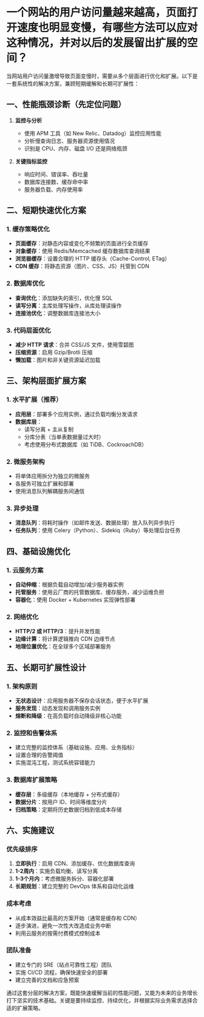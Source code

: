 # 一个网站的用户访问量越来越高，页面打开速度也明显变慢，有哪些方法可以应对这种情况，并对以后的发展留出扩展的空间？

当网站用户访问量激增导致页面变慢时，需要从多个层面进行优化和扩展。以下是一套系统性的解决方案，兼顾短期缓解和长期可扩展性：

## 一、性能瓶颈诊断（先定位问题）

1. **监控与分析**
   - 使用 APM 工具（如 New Relic、Datadog）监控应用性能
   - 分析慢查询日志、服务器资源使用情况
   - 识别是 CPU、内存、磁盘 I/O 还是网络瓶颈

2. **关键指标监控**
   - 响应时间、错误率、吞吐量
   - 数据库连接数、缓存命中率
   - 服务器负载、内存使用率

## 二、短期快速优化方案

### 1. 缓存策略优化
- **页面缓存**：对静态内容或变化不频繁的页面进行全页缓存
- **对象缓存**：使用 Redis/Memcached 缓存数据库查询结果
- **浏览器缓存**：设置合理的 HTTP 缓存头（Cache-Control, ETag）
- **CDN 缓存**：将静态资源（图片、CSS、JS）托管到 CDN

### 2. 数据库优化
- **查询优化**：添加缺失的索引，优化慢 SQL
- **读写分离**：主库处理写操作，从库处理读操作
- **连接池优化**：调整数据库连接池大小

### 3. 代码层面优化
- **减少 HTTP 请求**：合并 CSS/JS 文件，使用雪碧图
- **压缩资源**：启用 Gzip/Brotli 压缩
- **懒加载**：图片和非关键资源延迟加载

## 三、架构层面扩展方案

### 1. 水平扩展（推荐）
- **应用层**：部署多个应用实例，通过负载均衡分发请求
- **数据库层**：
  - 读写分离 + 主从复制
  - 分库分表（当单表数据量过大时）
  - 考虑使用分布式数据库（如 TiDB、CockroachDB）

### 2. 微服务架构
- 将单体应用拆分为独立的微服务
- 各服务可独立扩展和部署
- 使用消息队列解耦服务间通信

### 3. 异步处理
- **消息队列**：将耗时操作（如邮件发送、数据处理）放入队列异步执行
- **任务队列**：使用 Celery（Python）、Sidekiq（Ruby）等处理后台任务

## 四、基础设施优化

### 1. 云服务方案
- **自动伸缩**：根据负载自动增加/减少服务器实例
- **托管服务**：使用云厂商的托管数据库、缓存服务，减少运维负担
- **容器化**：使用 Docker + Kubernetes 实现弹性部署

### 2. 网络优化
- **HTTP/2 或 HTTP/3**：提升并发性能
- **边缘计算**：将计算逻辑推向 CDN 边缘节点
- **地理位置优化**：在全球多个区域部署服务

## 五、长期可扩展性设计

### 1. 架构原则
- **无状态设计**：应用服务器不保存会话状态，便于水平扩展
- **服务发现**：动态发现和调用服务实例
- **熔断和降级**：在高负载时自动降级非核心功能

### 2. 监控和告警体系
- 建立完整的监控体系（基础设施、应用、业务指标）
- 设置合理的告警阈值
- 实施混沌工程，测试系统容错能力

### 3. 数据库扩展策略
- **缓存层**：多级缓存（本地缓存 + 分布式缓存）
- **数据分片**：按用户 ID、时间等维度分片
- **归档策略**：定期将历史数据归档到低成本存储

## 六、实施建议

### 优先级排序
1. **立即执行**：启用 CDN、添加缓存、优化数据库查询
2. **1-2周内**：实施负载均衡、读写分离
3. **1-3个月内**：考虑微服务拆分、容器化部署
4. **长期规划**：建立完整的 DevOps 体系和自动化运维

### 成本考虑
- 从成本效益比最高的方案开始（通常是缓存和 CDN）
- 逐步演进，避免一次性大改造成业务中断
- 利用云服务的按需付费模式控制成本

### 团队准备
- 建立专门的 SRE（站点可靠性工程）团队
- 实施 CI/CD 流程，确保快速安全的部署
- 建立完善的文档和应急预案

通过这套分层的解决方案，既能快速缓解当前的性能问题，又能为未来的业务增长打下坚实的技术基础。关键是要持续监控、持续优化，并根据实际业务需求选择合适的扩展策略。

